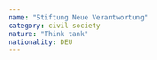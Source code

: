 ```yaml
---
name: "Stiftung Neue Verantwortung"
category: civil-society
nature: "Think tank"
nationality: DEU
---
```

